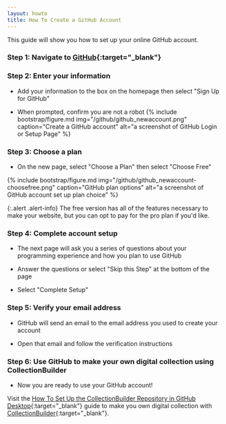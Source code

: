 ```yaml
---
layout: howto
title: How To Create a GitHub Account
---
```


This guide will show you how to set up your online GitHub account.

### Step 1: Navigate to [GitHub](https://github.com/){:target="_blank"}

### Step 2: Enter your information

- Add your information to the box on the homepage then select "Sign Up for GitHub"

- When prompted, confirm you are not a robot
{% include bootstrap/figure.md img="/github/github_newaccount.png" caption="Create a GitHub account" alt="a screenshot of GitHub Login or Setup Page" %}

### Step 3: Choose a plan

- On the new page, select "Choose a Plan" then select "Choose Free"

{% include bootstrap/figure.md img="/github/github_newaccount-choosefree.png" caption="GitHub plan options" alt="a screenshot of GitHub account set up plan choice" %}
    
{:.alert .alert-info}
The free version has all of the features necessary to make your website, but you can opt to pay for the pro plan if you'd like.

### Step 4: Complete account setup

- The next page will ask you a series of questions about your programming experience and how you plan to use GitHub

- Answer the questions or select "Skip this Step" at the bottom of the page

- Select "Complete Setup"

### Step 5: Verify your email address

- GitHub will send an email to the email address you used to create your account

- Open that email and follow the verification instructions

### Step 6: Use GitHub to make your own digital collection using CollectionBuilder

- Now you are ready to use your GitHub account! 

Visit the [How To Set Up the CollectionBuilder Repository in GitHub Desktop](githubdesktoprepo.html){:target="_blank"} guide to make you own digital collection with [CollectionBuilder](https://collectionbuilder.github.io/){:target="_blank"}.

